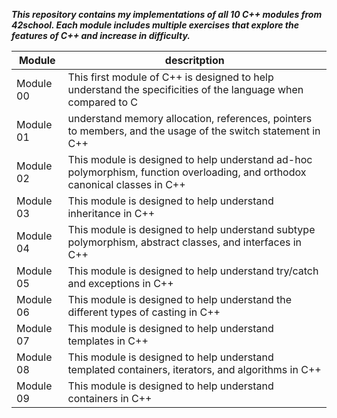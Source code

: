 ***This repository contains my implementations of all 10 C++ modules from 42school. Each module includes multiple exercises that explore the features of C++ and increase in difficulty.***

| Module | descritption |
| -------|----------------|
| Module 00 | This first module of C++ is designed to help understand the specificities of the language when compared to C |
| Module 01 | understand memory allocation, references, pointers to members, and the usage of the switch statement in C++ |
| Module 02 | This module is designed to help understand ad-hoc polymorphism, function overloading, and orthodox canonical classes in C++ |
| Module 03 | This module is designed to help understand inheritance in C++ |
| Module 04 | This module is designed to help understand subtype polymorphism, abstract classes, and interfaces in C++ |
| Module 05 | This module is designed to help understand try/catch and exceptions in C++ |
| Module 06 | This module is designed to help understand the different types of casting in C++ |
| Module 07 | This module is designed to help understand templates in C++ |
| Module 08 | This module is designed to help understand templated containers, iterators, and algorithms in C++ |
| Module 09 | This module is designed to help understand containers in C++ |
